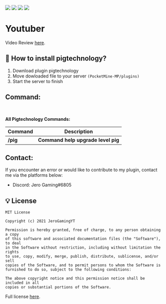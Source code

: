 [![](https://poggit.pmmp.io/shield.state/Pigtechnology)](https://poggit.pmmp.io/p/Pigtechnology)
<a href="https://poggit.pmmp.io/p/Pigtechnology"><img src="https://poggit.pmmp.io/shield.state/Pigtechnology"></a>
[![](https://poggit.pmmp.io/shield.api/Pigtechnology)](https://poggit.pmmp.io/p/Pigtechnology)
<a href="https://poggit.pmmp.io/p/Pigtechnology"><img src="https://poggit.pmmp.io/shield.api/Pigtechnology"></a>

# Youtuber
Video Review [here](https://www.youtube.com/watch?v=0LCCI0Kvg9o&amp;t).

## 🔧 How to install pigtechnology?
1) Download plugin pigtechnology
2) Move dowloaded file to your server `(PocketMine-MP/plugins)`
3) Start the server to finish
##  Command:

<br>

**All Pigtechnology Commands:**

| **Command** | **Description** |
| --- | --- |
| **/pig** | **Command help upgrade level pig**
##  Contact:
If you encounter an error or would like to contribute to my plugin, contact me via the platforms below:
- Discord: Jero Gaming#6805
##  💡 License

```
MIT License

Copyright (c) 2021 JeroGamingYT

Permission is hereby granted, free of charge, to any person obtaining a copy
of this software and associated documentation files (the "Software"), to deal
in the Software without restriction, including without limitation the rights
to use, copy, modify, merge, publish, distribute, sublicense, and/or sell
copies of the Software, and to permit persons to whom the Software is
furnished to do so, subject to the following conditions:

The above copyright notice and this permission notice shall be included in all
copies or substantial portions of the Software.
```

Full license [here](https://github.com/JeroGamingYT/HeoTechnology/blob/master/LICENSE).
